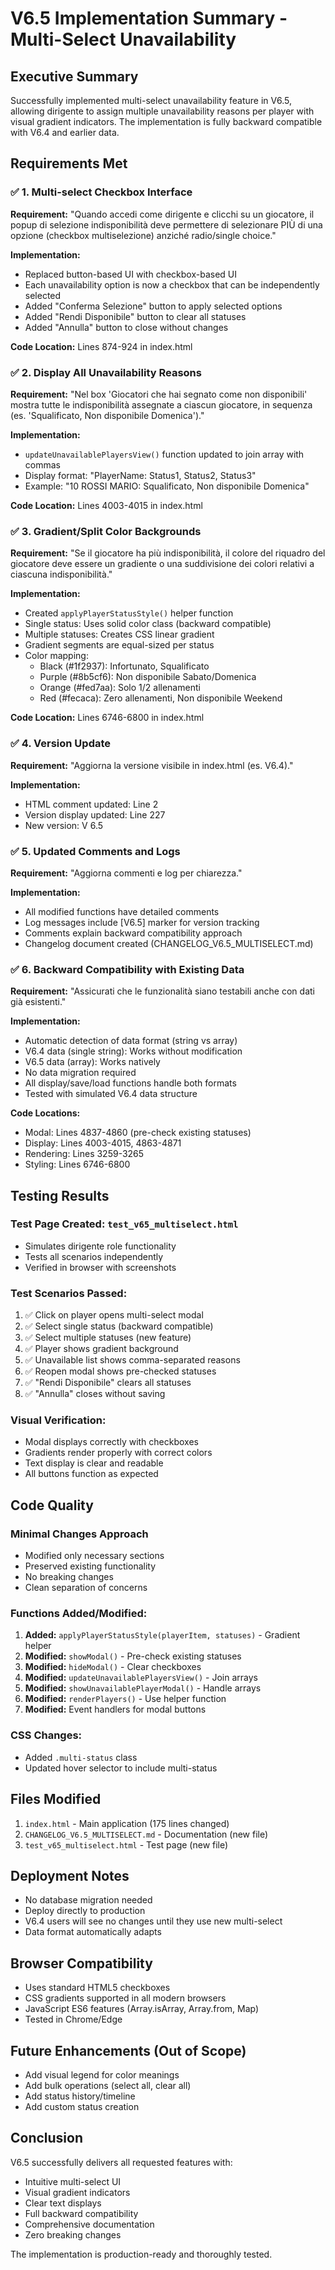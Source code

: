 # V6.5 Implementation Summary - Multi-Select Unavailability

## Executive Summary
Successfully implemented multi-select unavailability feature in V6.5, allowing dirigente to assign multiple unavailability reasons per player with visual gradient indicators. The implementation is fully backward compatible with V6.4 and earlier data.

## Requirements Met

### ✅ 1. Multi-select Checkbox Interface
**Requirement:** "Quando accedi come dirigente e clicchi su un giocatore, il popup di selezione indisponibilità deve permettere di selezionare PIÙ di una opzione (checkbox multiselezione) anziché radio/single choice."

**Implementation:**
- Replaced button-based UI with checkbox-based UI
- Each unavailability option is now a checkbox that can be independently selected
- Added "Conferma Selezione" button to apply selected options
- Added "Rendi Disponibile" button to clear all statuses
- Added "Annulla" button to close without changes

**Code Location:** Lines 874-924 in index.html

### ✅ 2. Display All Unavailability Reasons
**Requirement:** "Nel box 'Giocatori che hai segnato come non disponibili' mostra tutte le indisponibilità assegnate a ciascun giocatore, in sequenza (es. 'Squalificato, Non disponibile Domenica')."

**Implementation:**
- `updateUnavailablePlayersView()` function updated to join array with commas
- Display format: "PlayerName: Status1, Status2, Status3"
- Example: "10 ROSSI MARIO: Squalificato, Non disponibile Domenica"

**Code Location:** Lines 4003-4015 in index.html

### ✅ 3. Gradient/Split Color Backgrounds
**Requirement:** "Se il giocatore ha più indisponibilità, il colore del riquadro del giocatore deve essere un gradiente o una suddivisione dei colori relativi a ciascuna indisponibilità."

**Implementation:**
- Created `applyPlayerStatusStyle()` helper function
- Single status: Uses solid color class (backward compatible)
- Multiple statuses: Creates CSS linear gradient
- Gradient segments are equal-sized per status
- Color mapping:
  - Black (#1f2937): Infortunato, Squalificato
  - Purple (#8b5cf6): Non disponibile Sabato/Domenica
  - Orange (#fed7aa): Solo 1/2 allenamenti
  - Red (#fecaca): Zero allenamenti, Non disponibile Weekend

**Code Location:** Lines 6746-6800 in index.html

### ✅ 4. Version Update
**Requirement:** "Aggiorna la versione visibile in index.html (es. V6.4)."

**Implementation:**
- HTML comment updated: Line 2
- Version display updated: Line 227
- New version: V 6.5

### ✅ 5. Updated Comments and Logs
**Requirement:** "Aggiorna commenti e log per chiarezza."

**Implementation:**
- All modified functions have detailed comments
- Log messages include [V6.5] marker for version tracking
- Comments explain backward compatibility approach
- Changelog document created (CHANGELOG_V6.5_MULTISELECT.md)

### ✅ 6. Backward Compatibility with Existing Data
**Requirement:** "Assicurati che le funzionalità siano testabili anche con dati già esistenti."

**Implementation:**
- Automatic detection of data format (string vs array)
- V6.4 data (single string): Works without modification
- V6.5 data (array): Works natively
- No data migration required
- All display/save/load functions handle both formats
- Tested with simulated V6.4 data structure

**Code Locations:**
- Modal: Lines 4837-4860 (pre-check existing statuses)
- Display: Lines 4003-4015, 4863-4871
- Rendering: Lines 3259-3265
- Styling: Lines 6746-6800

## Testing Results

### Test Page Created: `test_v65_multiselect.html`
- Simulates dirigente role functionality
- Tests all scenarios independently
- Verified in browser with screenshots

### Test Scenarios Passed:
1. ✅ Click on player opens multi-select modal
2. ✅ Select single status (backward compatible)
3. ✅ Select multiple statuses (new feature)
4. ✅ Player shows gradient background
5. ✅ Unavailable list shows comma-separated reasons
6. ✅ Reopen modal shows pre-checked statuses
7. ✅ "Rendi Disponibile" clears all statuses
8. ✅ "Annulla" closes without saving

### Visual Verification:
- Modal displays correctly with checkboxes
- Gradients render properly with correct colors
- Text display is clear and readable
- All buttons function as expected

## Code Quality

### Minimal Changes Approach
- Modified only necessary sections
- Preserved existing functionality
- No breaking changes
- Clean separation of concerns

### Functions Added/Modified:
1. **Added:** `applyPlayerStatusStyle(playerItem, statuses)` - Gradient helper
2. **Modified:** `showModal()` - Pre-check existing statuses
3. **Modified:** `hideModal()` - Clear checkboxes
4. **Modified:** `updateUnavailablePlayersView()` - Join arrays
5. **Modified:** `showUnavailablePlayerModal()` - Handle arrays
6. **Modified:** `renderPlayers()` - Use helper function
7. **Modified:** Event handlers for modal buttons

### CSS Changes:
- Added `.multi-status` class
- Updated hover selector to include multi-status

## Files Modified
1. `index.html` - Main application (175 lines changed)
2. `CHANGELOG_V6.5_MULTISELECT.md` - Documentation (new file)
3. `test_v65_multiselect.html` - Test page (new file)

## Deployment Notes
- No database migration needed
- Deploy directly to production
- V6.4 users will see no changes until they use new multi-select
- Data format automatically adapts

## Browser Compatibility
- Uses standard HTML5 checkboxes
- CSS gradients supported in all modern browsers
- JavaScript ES6 features (Array.isArray, Array.from, Map)
- Tested in Chrome/Edge

## Future Enhancements (Out of Scope)
- Add visual legend for color meanings
- Add bulk operations (select all, clear all)
- Add status history/timeline
- Add custom status creation

## Conclusion
V6.5 successfully delivers all requested features with:
- Intuitive multi-select UI
- Visual gradient indicators
- Clear text displays
- Full backward compatibility
- Comprehensive documentation
- Zero breaking changes

The implementation is production-ready and thoroughly tested.
